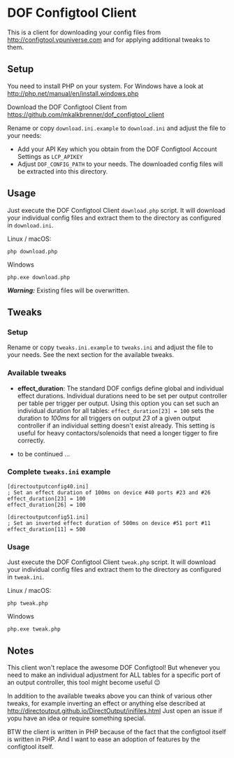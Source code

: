 # DOF Configtool Client

This is a client for downloading your config files from http://configtool.vpuniverse.com and for applying additional tweaks to them.

## Setup

You need to install PHP on your system. For Windows have a look at http://php.net/manual/en/install.windows.php

Download the DOF Configtool Client from https://github.com/mkalkbrenner/dof_configtool_client

Rename or copy `download.ini.example` to `download.ini` and adjust the file to your needs:
 * Add your API Key which you obtain from the DOF Configtool Account Settings as `LCP_APIKEY`
 * Adjust `DOF_CONFIG_PATH` to your needs. The downloaded config files will be extracted into this directory.

 
## Usage

Just execute the DOF Configtool Client `download.php` script. It will download your individual config files and extract them to the directory as configured in `download.ini`.

Linux / macOS:
```
php download.php
```

Windows
```
php.exe download.php
```

**_Warning:_** Existing files will be overwritten.
 
## Tweaks

### Setup

Rename or copy `tweaks.ini.example` to `tweaks.ini` and adjust the file to your needs. See the next section for the available tweaks.

### Available tweaks

 * **effect_duration**:
   The standard DOF configs define global and individual effect durations. Individual durations need to be set per output controller per table per trigger per output.
   Using this option you can set such an individual duration for all tables:
   `effect_duration[23] = 100` sets the duration to _100ms_ for all triggers on output _23_ of a given output controller if an individual setting doesn't exist already.
   This setting is useful for heavy contactors/solenoids that need a longer tigger to fire correctly.

 * to be continued ...
  
### Complete `tweaks.ini` example

```
[directoutputconfig40.ini]
; Set an effect duration of 100ms on device #40 ports #23 and #26
effect_duration[23] = 100
effect_duration[26] = 100

[directoutputconfig51.ini]
; Set an inverted effect duration of 500ms on device #51 port #11
effect_duration[11] = 500
```

### Usage

Just execute the DOF Configtool Client `tweak.php` script. It will download your individual config files and extract them to the directory as configured in `tweak.ini`.

Linux / macOS:
```
php tweak.php
```

Windows
```
php.exe tweak.php
```

## Notes

This client won't replace the awesome DOF Configtool!
But whenever you need to make an individual adjustment for ALL tables for a specific port of an output controller, this tool might become useful﻿ 😉

In addition to the available tweaks above you can think of various other tweaks,
for example inverting an effect or anything else described at http://directoutput.github.io/DirectOutput/inifiles.html
Just open an issue if yopu have an idea or require something special.

BTW the client is written in PHP because of the fact that the configtool itself is written in PHP.
And I want to ease an adoption of features by the configtool itself.

